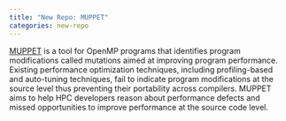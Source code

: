```yaml
---
title: "New Repo: MUPPET"
categories: new-repo
---
```


[MUPPET](https://github.com/LLNL/MUPPET)  is a tool for OpenMP programs that identifies program modifications called mutations aimed at improving program performance. Existing performance optimization techniques, including profiling-based and auto-tuning techniques, fail to indicate program modifications at the source level thus preventing their portability across compilers. MUPPET aims to help HPC developers reason about performance defects and missed opportunities to improve performance at the source code level.
